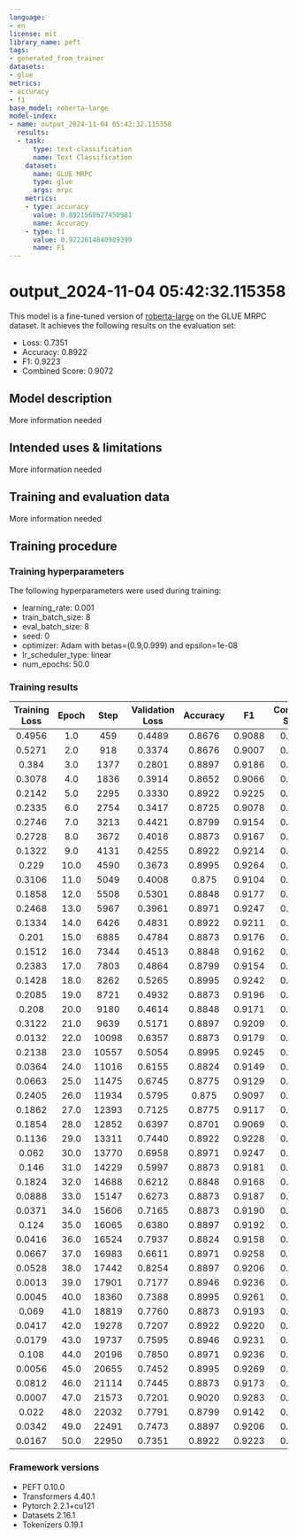 ```yaml
---
language:
- en
license: mit
library_name: peft
tags:
- generated_from_trainer
datasets:
- glue
metrics:
- accuracy
- f1
base_model: roberta-large
model-index:
- name: output_2024-11-04 05:42:32.115358
  results:
  - task:
      type: text-classification
      name: Text Classification
    dataset:
      name: GLUE MRPC
      type: glue
      args: mrpc
    metrics:
    - type: accuracy
      value: 0.8921568627450981
      name: Accuracy
    - type: f1
      value: 0.9222614840989399
      name: F1
---
```


<!-- This model card has been generated automatically according to the information the Trainer had access to. You
should probably proofread and complete it, then remove this comment. -->

# output_2024-11-04 05:42:32.115358

This model is a fine-tuned version of [roberta-large](https://huggingface.co/roberta-large) on the GLUE MRPC dataset.
It achieves the following results on the evaluation set:
- Loss: 0.7351
- Accuracy: 0.8922
- F1: 0.9223
- Combined Score: 0.9072

## Model description

More information needed

## Intended uses & limitations

More information needed

## Training and evaluation data

More information needed

## Training procedure

### Training hyperparameters

The following hyperparameters were used during training:
- learning_rate: 0.001
- train_batch_size: 8
- eval_batch_size: 8
- seed: 0
- optimizer: Adam with betas=(0.9,0.999) and epsilon=1e-08
- lr_scheduler_type: linear
- num_epochs: 50.0

### Training results

| Training Loss | Epoch | Step  | Validation Loss | Accuracy | F1     | Combined Score |
|:-------------:|:-----:|:-----:|:---------------:|:--------:|:------:|:--------------:|
| 0.4956        | 1.0   | 459   | 0.4489          | 0.8676   | 0.9088 | 0.8882         |
| 0.5271        | 2.0   | 918   | 0.3374          | 0.8676   | 0.9007 | 0.8842         |
| 0.384         | 3.0   | 1377  | 0.2801          | 0.8897   | 0.9186 | 0.9042         |
| 0.3078        | 4.0   | 1836  | 0.3914          | 0.8652   | 0.9066 | 0.8859         |
| 0.2142        | 5.0   | 2295  | 0.3330          | 0.8922   | 0.9225 | 0.9073         |
| 0.2335        | 6.0   | 2754  | 0.3417          | 0.8725   | 0.9078 | 0.8902         |
| 0.2746        | 7.0   | 3213  | 0.4421          | 0.8799   | 0.9154 | 0.8976         |
| 0.2728        | 8.0   | 3672  | 0.4016          | 0.8873   | 0.9167 | 0.9020         |
| 0.1322        | 9.0   | 4131  | 0.4255          | 0.8922   | 0.9214 | 0.9068         |
| 0.229         | 10.0  | 4590  | 0.3673          | 0.8995   | 0.9264 | 0.9130         |
| 0.3106        | 11.0  | 5049  | 0.4008          | 0.875    | 0.9104 | 0.8927         |
| 0.1858        | 12.0  | 5508  | 0.5301          | 0.8848   | 0.9177 | 0.9012         |
| 0.2468        | 13.0  | 5967  | 0.3961          | 0.8971   | 0.9247 | 0.9109         |
| 0.1334        | 14.0  | 6426  | 0.4831          | 0.8922   | 0.9211 | 0.9067         |
| 0.201         | 15.0  | 6885  | 0.4784          | 0.8873   | 0.9176 | 0.9024         |
| 0.1512        | 16.0  | 7344  | 0.4513          | 0.8848   | 0.9162 | 0.9005         |
| 0.2383        | 17.0  | 7803  | 0.4864          | 0.8799   | 0.9154 | 0.8976         |
| 0.1428        | 18.0  | 8262  | 0.5265          | 0.8995   | 0.9242 | 0.9119         |
| 0.2085        | 19.0  | 8721  | 0.4932          | 0.8873   | 0.9196 | 0.9034         |
| 0.208         | 20.0  | 9180  | 0.4614          | 0.8848   | 0.9171 | 0.9010         |
| 0.3122        | 21.0  | 9639  | 0.5171          | 0.8897   | 0.9209 | 0.9053         |
| 0.0132        | 22.0  | 10098 | 0.6357          | 0.8873   | 0.9179 | 0.9026         |
| 0.2138        | 23.0  | 10557 | 0.5054          | 0.8995   | 0.9245 | 0.9120         |
| 0.0364        | 24.0  | 11016 | 0.6155          | 0.8824   | 0.9149 | 0.8986         |
| 0.0663        | 25.0  | 11475 | 0.6745          | 0.8775   | 0.9129 | 0.8952         |
| 0.2405        | 26.0  | 11934 | 0.5795          | 0.875    | 0.9097 | 0.8924         |
| 0.1862        | 27.0  | 12393 | 0.7125          | 0.8775   | 0.9117 | 0.8946         |
| 0.1854        | 28.0  | 12852 | 0.6397          | 0.8701   | 0.9069 | 0.8885         |
| 0.1136        | 29.0  | 13311 | 0.7440          | 0.8922   | 0.9228 | 0.9075         |
| 0.062         | 30.0  | 13770 | 0.6958          | 0.8971   | 0.9247 | 0.9109         |
| 0.146         | 31.0  | 14229 | 0.5997          | 0.8873   | 0.9181 | 0.9027         |
| 0.1824        | 32.0  | 14688 | 0.6212          | 0.8848   | 0.9168 | 0.9008         |
| 0.0888        | 33.0  | 15147 | 0.6273          | 0.8873   | 0.9187 | 0.9030         |
| 0.0371        | 34.0  | 15606 | 0.7165          | 0.8873   | 0.9190 | 0.9031         |
| 0.124         | 35.0  | 16065 | 0.6380          | 0.8897   | 0.9192 | 0.9045         |
| 0.0416        | 36.0  | 16524 | 0.7937          | 0.8824   | 0.9158 | 0.8991         |
| 0.0667        | 37.0  | 16983 | 0.6611          | 0.8971   | 0.9258 | 0.9114         |
| 0.0528        | 38.0  | 17442 | 0.8254          | 0.8897   | 0.9206 | 0.9052         |
| 0.0013        | 39.0  | 17901 | 0.7177          | 0.8946   | 0.9236 | 0.9091         |
| 0.0045        | 40.0  | 18360 | 0.7388          | 0.8995   | 0.9261 | 0.9128         |
| 0.069         | 41.0  | 18819 | 0.7760          | 0.8873   | 0.9193 | 0.9033         |
| 0.0417        | 42.0  | 19278 | 0.7207          | 0.8922   | 0.9220 | 0.9071         |
| 0.0179        | 43.0  | 19737 | 0.7595          | 0.8946   | 0.9231 | 0.9088         |
| 0.108         | 44.0  | 20196 | 0.7850          | 0.8971   | 0.9236 | 0.9103         |
| 0.0056        | 45.0  | 20655 | 0.7452          | 0.8995   | 0.9269 | 0.9132         |
| 0.0812        | 46.0  | 21114 | 0.7445          | 0.8873   | 0.9173 | 0.9023         |
| 0.0007        | 47.0  | 21573 | 0.7201          | 0.9020   | 0.9283 | 0.9151         |
| 0.022         | 48.0  | 22032 | 0.7791          | 0.8799   | 0.9142 | 0.8970         |
| 0.0342        | 49.0  | 22491 | 0.7473          | 0.8897   | 0.9206 | 0.9052         |
| 0.0167        | 50.0  | 22950 | 0.7351          | 0.8922   | 0.9223 | 0.9072         |


### Framework versions

- PEFT 0.10.0
- Transformers 4.40.1
- Pytorch 2.2.1+cu121
- Datasets 2.16.1
- Tokenizers 0.19.1
